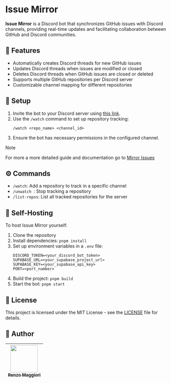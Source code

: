 # Issue Mirror

**Issue Mirror** is a Discord bot that synchronizes GitHub issues with Discord channels, providing real-time updates and facilitating collaboration between GitHub and Discord communities.

## 📖 Features

- Automatically creates Discord threads for new GitHub issues
- Updates Discord threads when issues are modified or closed
- Deletes Discord threads when GitHub issues are closed or deleted
- Supports multiple GitHub repositories per Discord server
- Customizable channel mapping for different repositories

## 🚀 Setup

1. Invite the bot to your Discord server using [this link](https://discord.com/oauth2/authorize?client_id=1343952118842916926&permissions=8&integration_type=0&scope=bot+applications.commands).
2. Use the `/watch` command to set up repository tracking:
   ```
   /watch <repo_name> <channel_id>
   ```
3. Ensure the bot has necessary permissions in the configured channel.

> [!NOTE]
> For more a more detailed guide and documentation go to [Mirror Issues](https://renzo.gitbook.io/issue-mirror/user-manual/getting-started)

## ⚙️ Commands

- `/watch`: Add a repository to track in a specific channel
- `/unwatch `: Stop tracking a repository
- `/list-repos`: List all tracked repositories for the server

## 💾 Self-Hosting

To host Issue Mirror yourself:

1. Clone the repository
2. Install dependencies: `pnpm install`
3. Set up environment variables in a `.env` file:
   ```env
   DISCORD_TOKEN=<your_discord_bot_token>
   SUPABASE_URL=<your_supabase_project_url>
   SUPABASE_KEY=<your_supabase_api_key>
   PORT=<port_number>
   ```
4. Build the project: `pnpm build`
5. Start the bot: `pnpm start`

## 📜 License

This project is licensed under the MIT License - see the [LICENSE](LICENSE) file for details.

## 👤 Author

| [<img src="https://github.com/RenzoMaggiori.png?size=85" width=85><br><sub>Renzo Maggiori</sub>](https://github.com/RenzoMaggiori)
|:---:|